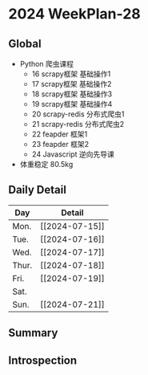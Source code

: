 # 2024 WeekPlan-28

## Global

- Python 爬虫课程
  - 16 scrapy框架 基础操作1
  - 17 scrapy框架 基础操作2
  - 18 scrapy框架 基础操作3
  - 19 scrapy框架 基础操作4
  - 20 scrapy-redis 分布式爬虫1
  - 21 scrapy-redis 分布式爬虫2
  - 22 feapder 框架1
  - 23 feapder 框架2
  - 24 Javascript 逆向先导课
- 体重稳定 80.5kg

## Daily Detail

| Day   | Detail         |
| ----- | -------------- |
| Mon.  | [[2024-07-15]] |
| Tue.  | [[2024-07-16]] |
| Wed.  | [[2024-07-17]] |
| Thur. | [[2024-07-18]] |
| Fri.  | [[2024-07-19]] |
| Sat.  |                |
| Sun.  | [[2024-07-21]] |

## Summary

## Introspection

